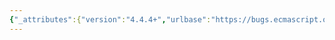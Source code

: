 ```yaml
---
{"_attributes":{"version":"4.4.4+","urlbase":"https://bugs.ecmascript.org/","maintainer":"dherman@mozilla.com"},"bug":{"bug_id":3843,"creation_ts":"2015-02-12 03:11:00 -0800","short_desc":"Make 'super()' in non-derived constructors an early error","delta_ts":"2015-07-10 08:34:58 -0700","product":"Draft for 6th Edition","component":"technical issue","version":"Rev 32: February 2, 2015 Draft","rep_platform":"All","op_sys":"All","bug_status":"RESOLVED","resolution":"FIXED","priority":"Normal","bug_severity":"enhancement","everconfirmed":true,"reporter":{"uid":"dslomov","name":"Dmitry Lomov"},"assigned_to":{"uid":"allen","name":"Allen Wirfs-Brock"},"cc":"erik.arvidsson","long_desc":[{"commentid":12366,"comment_count":0,"who":{"uid":"dslomov","name":"Dmitry Lomov"},"bug_when":"2015-02-12 03:11:41 -0800","thetext":"The current spec allows 'super()' in non-derived constructors but it is specced to fail ('this' is always initialized in derived constructors).\n\nBut whether the constructor is 'derived' or 'base' is syntactically determined, therefore it will be consistent, as in other cases, to make it an early error."},{"commentid":12371,"comment_count":1,"who":{"uid":"allen","name":"Allen Wirfs-Brock"},"bug_when":"2015-02-12 07:57:20 -0800","thetext":"fixed in rev33 editor's draft"},{"commentid":12382,"comment_count":2,"who":{"uid":"allen","name":"Allen Wirfs-Brock"},"bug_when":"2015-02-12 12:17:34 -0800","thetext":"fixed in rev33"}]}}
---
```

